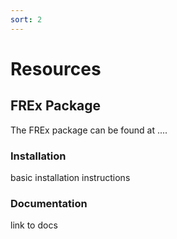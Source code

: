 ```yaml
---
sort: 2
---
```


# Resources

## FREx Package 

The FREx package can be found at ....

### Installation

basic installation instructions

### Documentation

link to docs



